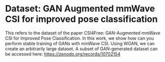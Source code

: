 # Dataset: GAN Augmented mmWave CSI for improved pose classification
 This refers to the dataset of the paper CSI4Free: GAN-Augmented mmWave CSI for Improved Pose Classification. In this work, we show how can you perform stable training of GANs with mmWave CSI. Using WGAN, we can create an arbitrarily large dataset. A subset of GAN-generated dataset can be accessed here: https://zenodo.org/records/10702154
